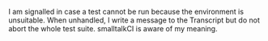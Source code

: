I am signalled in case a test cannot be run because the environment is unsuitable. When unhandled, I write a message to the Transcript but do not abort the whole test suite. smalltalkCI is aware of my meaning.